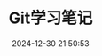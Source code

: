 ---
pageComponent:
  name: Catalogue
  data:
    path: 01.运维/09.Git学习笔记
    description: 尚记时，记之
title: Git学习笔记
date: 2024-12-30 21:50:53
permalink: /git/
sidebar: false
article: false
comment: false
editLink: false
---